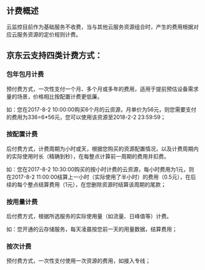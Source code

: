 ## 计费概述
云监控目前作为基础服务不收费，当与其他云服务资源组合时，产生的费用根据对应云服务资源的定价规则计费。

## 京东云支持四类计费方式：

 ###   包年包月计费
 预付费方式，一次性支付一个月、多个月或多年的费用，适用于提前预估设备需求量的场景，价格相比按配置计费更低廉。

如：您在2017-8-2 10:00:00购买6个月的云资源，月单价为56元，则您需要支付的费用为336=6*56元，您可以使用该资源至2018-2-2 23:59:59；

 ###   按配置计费
 后付费方式，计费周期为小时或天，根据您购买的资源配置情况，以及计费周期内的实际使用时长（精确到秒），在每整点计算前一周期的费用并扣费。

如：您在2017-8-2 10:30:00购买的按小时计费的云资源，每小时费用为1元，则在2017-8-2 11:00:00结算上一小时（实际使用了半小时）的费用（0.5元），在后续的每个整点结算费用（1元），在您删除资源时结算该周期的尾款；

 ###    按用量计费
 后付费方式，根据所选服务的实际使用量（如流量、日峰值等）计费。

如：您开通的云存储服务，每天凌晨按您前一天的用量数据，结算费用；

 ###    按次计费
 预付费方式，一次性支付使用一次资源的费用，如接入专线；

